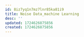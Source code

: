 ```yaml
---
id: 8iz7yq1n7mz7lnr85ka81i9
title: Noise Data_machine Learning
desc: ''
updated: 1724626875856
created: 1724626875856
---
```

